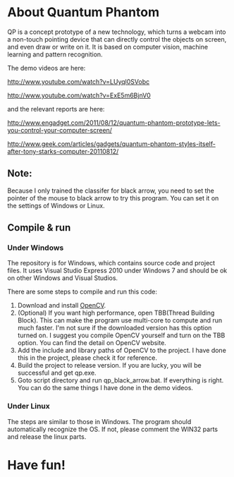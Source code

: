 
# About Quantum Phantom

QP is a concept prototype of a new technology, which turns a webcam into a non-touch pointing device that
can directly control the objects on screen, and even draw or write on it. It is based on computer vision,
machine learning and pattern recognition.

The demo videos are here:

http://www.youtube.com/watch?v=LUyql0SVobc

http://www.youtube.com/watch?v=ExE5m6BjnV0

and the relevant reports are here:

http://www.engadget.com/2011/08/12/quantum-phantom-prototype-lets-you-control-your-computer-screen/

http://www.geek.com/articles/gadgets/quantum-phantom-styles-itself-after-tony-starks-computer-20110812/

## Note:
Because I only trained the classifer for black arrow, you need to set the pointer of the mouse to black arrow to try this program. You can set it on the settings of Windows or Linux.

## Compile & run

### Under Windows
The repository is for Windows, which contains source code and project files. It uses Visual Studio Express 2010 under Windows 7 and should be ok on other Windows and Visual Studios.

There are some steps to compile and run this code:

1. Download and install [OpenCV](http://opencv.org/).
2. (Optional) If you want high performance, open TBB(Thread Building Block). This can make the program use multi-core to compute and run much faster. I'm not sure if the downloaded version has this option turned on. I suggest you compile OpenCV yourself and turn on the TBB option. You can find the detail on OpenCV website.
3. Add the include and library paths of OpenCV to the project. I have done this in the project, please check it for reference.
4. Build the project to release version. If you are lucky, you will be successful and get qp.exe.
5. Goto script directory and run qp_black_arrow.bat. If everything is right. You can do the same things I have done in the demo videos.

### Under Linux
The steps are similar to those in Windows. The program should automatically recognize the OS. If not, please comment the WIN32 parts and release the linux parts.

# Have fun!

